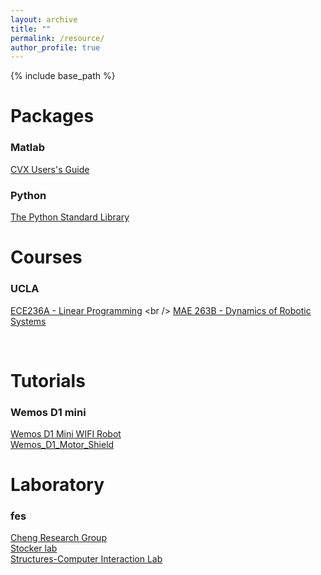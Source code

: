 ```yaml
---
layout: archive
title: ""
permalink: /resource/
author_profile: true
---
```


{% include base_path %}

Packages
======
### Matlab
[CVX Users's Guide](http://web.cvxr.com/cvx/doc/) <br />

### Python
[The Python Standard Library](https://docs.python.org/3/library/index.html)


Courses
======

### UCLA
[ECE236A - Linear Programming]([http://web.cvxr.com/cvx/doc/](http://www.seas.ucla.edu/~vandenbe/ee236a/ee236a.html)) <br />
[MAE 263B	- Dynamics of Robotic Systems](http://bionics.seas.ucla.edu/education/MAE_263D.html)
  
<br/>
  
Tutorials
======
  
### Wemos D1 mini
[Wemos D1 Mini WIFI Robot](https://www.instructables.com/Wemos-D1-Mini-WIFI-Robot-MQTT-UDP/) <br />
[Wemos_D1_Motor_Shield](https://github.com/thomasfredericks/wemos_motor_shield)
<br/>
  
Laboratory
======

### fes

[Cheng Research Group](https://cheng.cems.umn.edu/) <br />
[Stocker lab](https://stockerlab.ethz.ch/) <br />
[Structures-Computer Interaction Lab](https://structures.computer/) <br />

